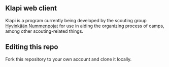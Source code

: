 ## Klapi web client
Klapi is a program currently being developed by the scouting group [Hyvinkään Nummenpojat](https://nummenpojat.com) for use in aiding the organizing process of camps, among other scouting-related things.
## Editing this repo
Fork this repository to your own account and clone it locally.

